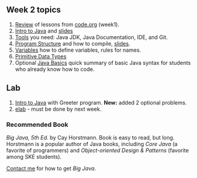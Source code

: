## Week 2 topics

1. [Review](week2/Review.md) of lessons from [code.org](http://code.org) (week1).
2. [Intro to Java](week2/Intro-to-Java.md) and [slides](week2/0-Intro-to-Java.pdf)
3. [Tools](Tools.md) you need: Java JDK, Java Documentation, IDE, and Git.
4. [Program Structure](week2/Program-Structure.md) and how to compile, [slides](week2/1-Program-Structure.pdf).
5. [Variables](week2/2-Variables.pdf) how to define variables, rules for names.
6. [Primitive Data Types](week2/3-Primitive-Datatypes.pdf)
7. Optional [Java Basics](week2/X-Java-Basics.pdf) quick summary of basic Java syntax for students who already know how to code.

## Lab

1. [Intro to Java](week2/Lab1-Intro.pdf) with Greeter program. **New:** added 2 optional problems.
2. [elab](https://elab.cpe.ku.ac.th) - must be done by next week.

### Recommended Book

*Big Java, 5th Ed.* by Cay Horstmann.  Book is easy to read, but long.  Horstmann is a popular author of Java books, including *Core Java* (a favorite of programmers) and *Object-oriented Design & Patterns* (favorite among SKE students).

[Contact me](Contact.md) for how to get *Big Java*.


